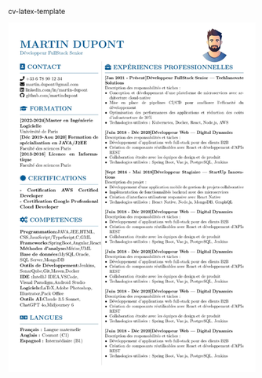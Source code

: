 cv-latex-template

![cv Example](https://github.com/Zerrad0z/cv-latex-template/blob/c048981b458e4a6fbfa312cfb3ea47bb7b847753/assets/CV_Template.jpg)

